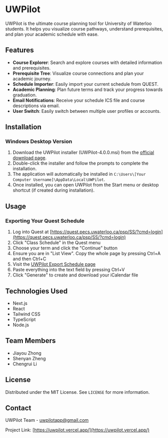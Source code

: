 # UWPilot

UWPilot is the ultimate course planning tool for University of Waterloo students. It helps you visualize course pathways, understand prerequisites, and plan your academic schedule with ease.

## Features

- **Course Explorer**: Search and explore courses with detailed information and prerequisites.
- **Prerequisite Tree**: Visualize course connections and plan your academic journey.
- **Schedule Importer**: Easily import your current schedule from QUEST.
- **Academic Planning**: Plan future terms and track your progress towards graduation.
- **Email Notifications**: Receive your schedule ICS file and course descriptions via email.
- **User Switch**: Easily switch between multiple user profiles or accounts.

## Installation

### Windows Desktop Version

1. Download the UWPilot installer (UWPilot-4.0.0.msi) from the [official download page](https://uwpilot.vercel.app/).
2. Double-click the installer and follow the prompts to complete the installation.
3. The application will automatically be installed in `C:\Users\[Your Computer Username]\AppData\Local\UWPilot`.
4. Once installed, you can open UWPilot from the Start menu or desktop shortcut (if created during installation).

## Usage

### Exporting Your Quest Schedule

1. Log into Quest at [https://quest.pecs.uwaterloo.ca/psp/SS/?cmd=login](https://quest.pecs.uwaterloo.ca/psp/SS/?cmd=login)
2. Click "Class Schedule" in the Quest menu
3. Choose your term and click the "Continue" button
4. Ensure you are in "List View". Copy the whole page by pressing Ctrl+A and then Ctrl+C
5. Visit the [UWPilot Export Schedule page](https://uwpilot.vercel.app/export)
6. Paste everything into the text field by pressing Ctrl+V
7. Click "Generate" to create and download your iCalendar file

## Technologies Used

- Next.js
- React
- Tailwind CSS
- TypeScript
- Node.js

## Team Members

- Jiayou Zhong
- Shenyan Zheng
- Chengrui Li

## License

Distributed under the MIT License. See `LICENSE` for more information.

## Contact

UWPilot Team - uwpilotapp@gmail.com

Project Link: [https://uwpilot.vercel.app/](https://uwpilot.vercel.app/)

